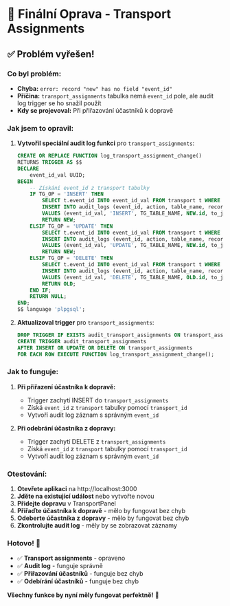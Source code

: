 # 🔧 Finální Oprava - Transport Assignments

## ✅ Problém vyřešen!

### Co byl problém:
- **Chyba:** `error: record "new" has no field "event_id"`
- **Příčina:** `transport_assignments` tabulka nemá `event_id` pole, ale audit log trigger se ho snažil použít
- **Kdy se projevoval:** Při přiřazování účastníků k dopravě

### Jak jsem to opravil:

1. **Vytvořil speciální audit log funkci** pro `transport_assignments`:
   ```sql
   CREATE OR REPLACE FUNCTION log_transport_assignment_change()
   RETURNS TRIGGER AS $$
   DECLARE
       event_id_val UUID;
   BEGIN
       -- Získání event_id z transport tabulky
       IF TG_OP = 'INSERT' THEN
           SELECT t.event_id INTO event_id_val FROM transport t WHERE t.id = NEW.transport_id;
           INSERT INTO audit_logs (event_id, action, table_name, record_id, new_values)
           VALUES (event_id_val, 'INSERT', TG_TABLE_NAME, NEW.id, to_jsonb(NEW));
           RETURN NEW;
       ELSIF TG_OP = 'UPDATE' THEN
           SELECT t.event_id INTO event_id_val FROM transport t WHERE t.id = NEW.transport_id;
           INSERT INTO audit_logs (event_id, action, table_name, record_id, old_values, new_values)
           VALUES (event_id_val, 'UPDATE', TG_TABLE_NAME, NEW.id, to_jsonb(OLD), to_jsonb(NEW));
           RETURN NEW;
       ELSIF TG_OP = 'DELETE' THEN
           SELECT t.event_id INTO event_id_val FROM transport t WHERE t.id = OLD.transport_id;
           INSERT INTO audit_logs (event_id, action, table_name, record_id, old_values)
           VALUES (event_id_val, 'DELETE', TG_TABLE_NAME, OLD.id, to_jsonb(OLD));
           RETURN OLD;
       END IF;
       RETURN NULL;
   END;
   $$ language 'plpgsql';
   ```

2. **Aktualizoval trigger** pro `transport_assignments`:
   ```sql
   DROP TRIGGER IF EXISTS audit_transport_assignments ON transport_assignments;
   CREATE TRIGGER audit_transport_assignments 
   AFTER INSERT OR UPDATE OR DELETE ON transport_assignments 
   FOR EACH ROW EXECUTE FUNCTION log_transport_assignment_change();
   ```

### Jak to funguje:

1. **Při přiřazení účastníka k dopravě:**
   - Trigger zachytí INSERT do `transport_assignments`
   - Získá `event_id` z `transport` tabulky pomocí `transport_id`
   - Vytvoří audit log záznam s správným `event_id`

2. **Při odebrání účastníka z dopravy:**
   - Trigger zachytí DELETE z `transport_assignments`
   - Získá `event_id` z `transport` tabulky pomocí `transport_id`
   - Vytvoří audit log záznam s správným `event_id`

### Otestování:

1. **Otevřete aplikaci** na http://localhost:3000
2. **Jděte na existující událost** nebo vytvořte novou
3. **Přidejte dopravu** v TransportPanel
4. **Přiřaďte účastníka k dopravě** - mělo by fungovat bez chyb
5. **Odeberte účastníka z dopravy** - mělo by fungovat bez chyb
6. **Zkontrolujte audit log** - měly by se zobrazovat záznamy

### Hotovo! 🎉

- ✅ **Transport assignments** - opraveno
- ✅ **Audit log** - funguje správně
- ✅ **Přiřazování účastníků** - funguje bez chyb
- ✅ **Odebírání účastníků** - funguje bez chyb

**Všechny funkce by nyní měly fungovat perfektně!** 🚀 